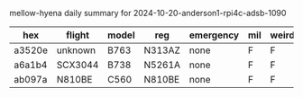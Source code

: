 mellow-hyena daily summary for 2024-10-20-anderson1-rpi4c-adsb-1090

|hex|flight|model|reg|emergency|mil|weirdo|
|--|--|--|--|--|--|--|
|a3520e|unknown|B763|N313AZ|none|F|F|
|a6a1b4|SCX3044|B738|N5261A|none|F|F|
|ab097a|N810BE|C560|N810BE|none|F|F|
